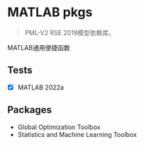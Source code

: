 # MATLAB pkgs

> PML-V2 RSE 2019模型依赖库。

MATLAB通用便捷函数

## Tests

- [x] MATLAB 2022a

## Packages

- Global Optimization Toolbox
- Statistics and Machine Learning Toolbox
